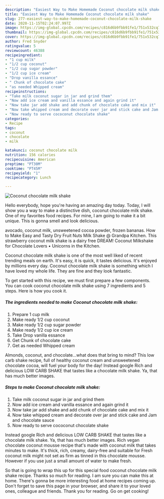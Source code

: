 ```yaml
---
description: "Easiest Way to Make Homemade Coconut chocolate milk shake"
title: "Easiest Way to Make Homemade Coconut chocolate milk shake"
slug: 277-easiest-way-to-make-homemade-coconut-chocolate-milk-shake
date: 2020-11-15T02:24:07.997Z
image: https://img-global.cpcdn.com/recipes/c816d6b9fbb91fe1/751x532cq70/coconut-chocolate-milk-shake-recipe-main-photo.jpg
thumbnail: https://img-global.cpcdn.com/recipes/c816d6b9fbb91fe1/751x532cq70/coconut-chocolate-milk-shake-recipe-main-photo.jpg
cover: https://img-global.cpcdn.com/recipes/c816d6b9fbb91fe1/751x532cq70/coconut-chocolate-milk-shake-recipe-main-photo.jpg
author: Fred Snyder
ratingvalue: 5
reviewcount: 46388
recipeingredient:
- "1 cup milk"
- "1/2 cup coconut"
- "1/2 cup sugar powder"
- "1/2 cup ice cream"
- "Drop vanilla essance"
- " Chunk of chocolate cake"
- "as needed Whipped cream"
recipeinstructions:
- "Take milk coconut sugar in jar and grind them"
- "Now add ice cream and vanilla essance and again grind it"
- "Now take jar add shake and add chunk of chocolate cake and mix it"
- "Now take whipped cream and decorate over jar and stick cake and Jam and chocolate sauce"
- "Now ready to serve cococonut chocolate shake"
categories:
- Recipe
tags:
- coconut
- chocolate
- milk

katakunci: coconut chocolate milk 
nutrition: 156 calories
recipecuisine: American
preptime: "PT30M"
cooktime: "PT45M"
recipeyield: "1"
recipecategory: Lunch

---
```



![Coconut chocolate milk shake](https://img-global.cpcdn.com/recipes/c816d6b9fbb91fe1/751x532cq70/coconut-chocolate-milk-shake-recipe-main-photo.jpg)

Hello everybody, hope you're having an amazing day today. Today, I will show you a way to make a distinctive dish, coconut chocolate milk shake. One of my favorites food recipes. For mine, I am going to make it a bit unique. This is gonna smell and look delicious.

avocado, coconut milk, unsweetened cocoa powder, frozen bananas. How to Make Easy and Tasty Dry Fruit Nuts Milk Shake @ Grandpa Kitchen. This strawberry coconut milk shake is a dairy free DREAM! Coconut Milkshake for Chocolate Lovers • Unicorns in the Kitchen.

Coconut chocolate milk shake is one of the most well liked of recent trending meals on earth. It's easy, it is quick, it tastes delicious. It's enjoyed by millions every day. Coconut chocolate milk shake is something which I have loved my whole life. They are fine and they look fantastic.


To get started with this recipe, we must first prepare a few components. You can cook coconut chocolate milk shake using 7 ingredients and 5 steps. Here is how you cook it.

<!--inarticleads1-->

##### The ingredients needed to make Coconut chocolate milk shake:

1. Prepare 1 cup milk
1. Make ready 1/2 cup coconut
1. Make ready 1/2 cup sugar powder
1. Make ready 1/2 cup ice cream
1. Take Drop vanilla essance
1. Get  Chunk of chocolate cake
1. Get as needed Whipped cream


Almonds, coconut, and chocolate…what does that bring to mind? This low carb shake recipe, full of healthy coconut cream and unsweetened chocolate cocoa, will fuel your body for the day! Instead google Rich and delicious LOW CARB SHAKE that tastes like a chocolate milk shake. Ya, that has much better images. 

<!--inarticleads2-->

##### Steps to make Coconut chocolate milk shake:

1. Take milk coconut sugar in jar and grind them
1. Now add ice cream and vanilla essance and again grind it
1. Now take jar add shake and add chunk of chocolate cake and mix it
1. Now take whipped cream and decorate over jar and stick cake and Jam and chocolate sauce
1. Now ready to serve cococonut chocolate shake


Instead google Rich and delicious LOW CARB SHAKE that tastes like a chocolate milk shake. Ya, that has much better images. Rich vegan chocolate coconut mousse recipe that&#39;s made with coconut milk that takes minutes to make. It&#39;s thick, rich, creamy, dairy-free and suitable for Fresh coconut milk might not set as firm as tinned in this chocolate mousse. However if you use just a small amount of water to make fresh. 

So that is going to wrap this up for this special food coconut chocolate milk shake recipe. Thanks so much for reading. I am sure you can make this at home. There's gonna be more interesting food at home recipes coming up. Don't forget to save this page in your browser, and share it to your loved ones, colleague and friends. Thank you for reading. Go on get cooking!
